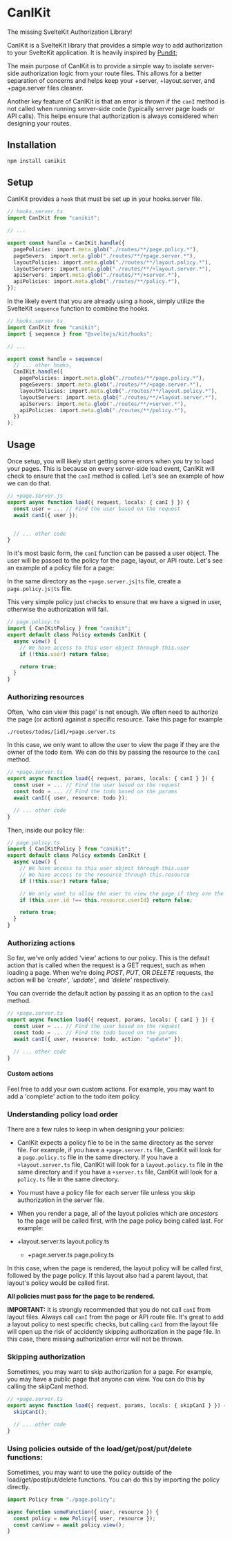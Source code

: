 # CanIKit

The missing SvelteKit Authorization Library!

CanIKit is a SvelteKit library that provides a simple way to add authorization to your SvelteKit application. It is heavily inspired by [Pundit](https://github.com/varvet/pundit);

The main purpose of CanIKit is to provide a simple way to isolate server-side authorization logic from your route files. This allows for a better separation of concerns and helps keep your +server, +layout.server, and +page.server files cleaner.

Another key feature of CanIKit is that an error is thrown if the `canI` method is not called when running server-side code (typically server page loads or API calls). This helps ensure that authorization is always considered when designing your routes.

## Installation

```sh
npm install canikit
```

## Setup

CanIKit provides a `hook` that must be set up in your hooks.server file.

```typescript
// hooks.server.ts
import CanIKit from "canikit";

// ...

export const handle = CanIKit.handle({
  pagePolicies: import.meta.glob("./routes/**/page.policy.*"),
  pageSevers: import.meta.glob("./routes/**/+page.server.*"),
  layoutPolicies: import.meta.glob("./routes/**/layout.policy.*"),
  layoutServers: import.meta.glob("./routes/**/+layout.server.*"),
  apiServers: import.meta.glob("./routes/**/+server.*"),
  apiPolicies: import.meta.glob("./routes/**/policy.*"),
});
```

In the likely event that you are already using a hook, simply utilize the SvelteKit `sequence` function to combine the hooks.

```typescript
// hooks.server.ts
import CanIKit from "canikit";
import { sequence } from "@sveltejs/kit/hooks";

// ...

export const handle = sequence(
  // ... other hooks,
  CanIKit.handle({
    pagePolicies: import.meta.glob("./routes/**/page.policy.*"),
    pageSevers: import.meta.glob("./routes/**/+page.server.*"),
    layoutPolicies: import.meta.glob("./routes/**/layout.policy.*"),
    layoutServers: import.meta.glob("./routes/**/+layout.server.*"),
    apiServers: import.meta.glob("./routes/**/+server.*"),
    apiPolicies: import.meta.glob("./routes/**/policy.*"),
  })
);
```

## Usage

Once setup, you will likely start getting some errors when you try to load your pages. This is because on every server-side load event, CanIKit will check to ensure that the `canI` method is called. Let's see an example of how we can do that.

```typescript
// +page.server.js
export async function load({ request, locals: { canI } }) {
  const user = ... // Find the user based on the request
  await canI({ user });


  // ... other code
}
```

In it's most basic form, the `canI` function can be passed a user object. The user will be passed to the policy for the page, layout, or API route. Let's see an example of a policy file for a page:

In the same directory as the `+page.server.js|ts` file, create a `page.policy.js|ts` file.

This very simple policy just checks to ensure that we have a signed in user, otherwise the authorization will fail.

```typescript
// page.policy.ts
import { CanIKitPolicy } from "canikit";
export default class Policy extends CanIKit {
  async view() {
    // We have access to this user object through this.user
    if (!this.user) return false;

    return true;
  }
}
```

### Authorizing resources

Often, 'who can view this page' is not enough. We often need to authorize the page (or action) against a specific resource. Take this page for example

`./routes/todos/[id]/+page.server.ts`

In this case, we only want to allow the user to view the page if they are the owner of the todo item. We can do this by passing the resource to the `canI` method.

```typescript
// +page.server.ts
export async function load({ request, params, locals: { canI } }) {
  const user = ... // Find the user based on the request
  const todo = ... // Find the todo based on the params
  await canI({ user, resource: todo });

  // ... other code
}

```

Then, inside our policy file:

```typescript
// page.policy.ts
import { CanIKitPolicy } from "canikit";
export default class Policy extends CanIKit {
  async view() {
    // We have access to this user object through this.user
    // We have access to the resource through this.resource
    if (!this.user) return false;

    // We only want to allow the user to view the page if they are the owner of the todo item
    if (this.user.id !== this.resource.userId) return false;

    return true;
  }
}
```

### Authorizing actions

So far, we've only added 'view' actions to our policy. This is the default action that is called when the request is a GET request, such as when loading a page. When we're doing _POST_, _PUT_, OR _DELETE_ requests, the action will be _'create'_, _'update'_, and _'delete'_ respectively.

You can override the default action by passing it as an option to the `canI` method.

```typescript
// +page.server.ts
export async function load({ request, params, locals: { canI } }) {
  const user = ... // Find the user based on the request
  const todo = ... // Find the todo based on the params
  await canI({ user, resource: todo, action: "update" });

  // ... other code
}
```

#### Custom actions

Feel free to add your own custom actions. For example, you may want to add a 'complete' action to the todo item policy.

### Understanding policy load order

There are a few rules to keep in when designing your policies:

- CanIKit expects a policy file to be in the same directory as the server file. For example, if you have a `+page.server.ts` file, CanIKit will look for a `page.policy.ts` file in the same directory. If you have a `+layout.server.ts` file, CanIKit will look for a `layout.policy.ts` file in the same directory and if you have a `+server.ts` file, CanIKit will look for a `policy.ts` file in the same directory.

- You must have a policy file for each server file unless you skip authorization in the server file.

- When you render a page, all of the layout policies which are _ancestors_ to the page will be called first, with the page policy being called last. For example:

- +layout.server.ts
  layout.policy.ts
  - +page.server.ts
    page.policy.ts

In this case, when the page is rendered, the layout policy will be called first, followed by the page policy. If this layout also had a parent layout, that layout's policy would be called first.

**All policies must pass for the page to be rendered.**

**IMPORTANT:** It is strongly recommended that you do not call `canI` from layout files. Always call `canI` from the page or API route file. It's great to add a layout policy to nest specific checks, but calling `canI` from the layout file will open up the risk of accidently skipping authorization in the page file. In this case, there missing authorization error will not be thrown.

### Skipping authorization

Sometimes, you may want to skip authorization for a page. For example, you may have a public page that anyone can view. You can do this by calling the skipCanI method.

```typescript
// +page.server.ts
export async function load({ request, params, locals: { skipCanI } }) {
  skipCanI();

  // ... other code
}
```

### Using policies outside of the load/get/post/put/delete functions:

Sometimes, you may want to use the policy outside of the load/get/post/put/delete functions. You can do this by importing the policy directly.

```typescript
import Policy from "./page.policy";

async function someFunction({ user, resource }) {
  const policy = new Policy({ user, resource });
  const canView = await policy.view();
}
```
